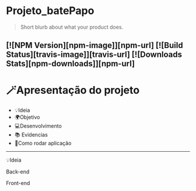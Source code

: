 # Projeto_batePapo

> Short blurb about what your product does.

[![NPM Version][npm-image]][npm-url]
[![Build Status][travis-image]][travis-url]
[![Downloads Stats][npm-downloads]][npm-url]
---------------------

# 🪄Apresentação do projeto 

- 💡Ideia 
- 🌍Objetivo 
- 💻Desenvolvimento 
- 📚 Evidencias 
- 🔧Como rodar aplicação 

--------------

💡Ideia


Back-end

Front-end

